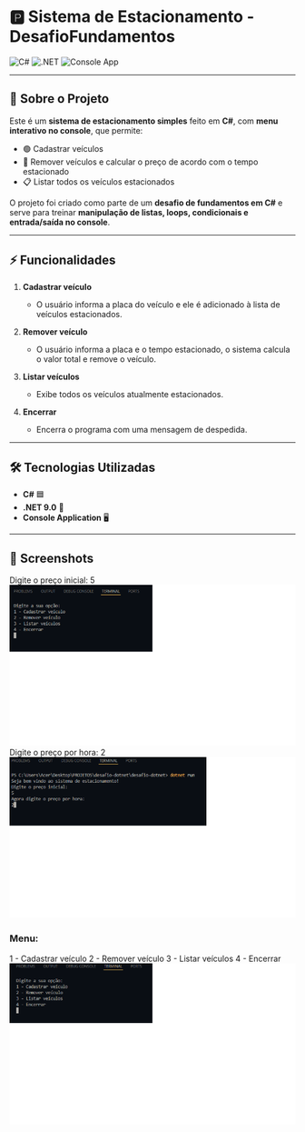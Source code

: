# 🅿️ Sistema de Estacionamento - DesafioFundamentos

![C#](https://img.shields.io/badge/C%23-239120?style=for-the-badge&logo=c-sharp&logoColor=white)
![.NET](https://img.shields.io/badge/.NET-512BD4?style=for-the-badge&logo=.net&logoColor=white)
![Console App](https://img.shields.io/badge/Console_App-FF6C37?style=for-the-badge)

---

## 🚗 Sobre o Projeto

Este é um **sistema de estacionamento simples** feito em **C#**, com **menu interativo no console**, que permite:

- 🟢 Cadastrar veículos
- 🔴 Remover veículos e calcular o preço de acordo com o tempo estacionado
- 📋 Listar todos os veículos estacionados

O projeto foi criado como parte de um **desafio de fundamentos em C#** e serve para treinar **manipulação de listas, loops, condicionais e entrada/saída no console**.

---

## ⚡ Funcionalidades

1. **Cadastrar veículo**  
   - O usuário informa a placa do veículo e ele é adicionado à lista de veículos estacionados.  

2. **Remover veículo**  
   - O usuário informa a placa e o tempo estacionado, o sistema calcula o valor total e remove o veículo.  

3. **Listar veículos**  
   - Exibe todos os veículos atualmente estacionados.  

4. **Encerrar**  
   - Encerra o programa com uma mensagem de despedida.  

---

## 🛠️ Tecnologias Utilizadas

- **C#** 🟦
- **.NET 9.0** 🔶
- **Console Application** 🖥️

---
## 📸 Screenshots

Digite o preço inicial: 5
![Estacionamento](Sem%20título.png)
Digite o preço por hora: 2
![Estacionamento](Sem%20título1.png)


### Menu:
1 - Cadastrar veículo
2 - Remover veículo
3 - Listar veículos
4 - Encerrar
![Estacionamento](Sem%20título2.png)


